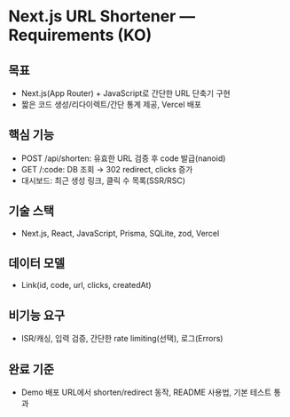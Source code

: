 # Next.js URL Shortener — Requirements (KO)

## 목표
- Next.js(App Router) + JavaScript로 간단한 URL 단축기 구현
- 짧은 코드 생성/리다이렉트/간단 통계 제공, Vercel 배포

## 핵심 기능
- POST /api/shorten: 유효한 URL 검증 후 code 발급(nanoid)
- GET /:code: DB 조회 → 302 redirect, clicks 증가
- 대시보드: 최근 생성 링크, 클릭 수 목록(SSR/RSC)

## 기술 스택
- Next.js, React, JavaScript, Prisma, SQLite, zod, Vercel

## 데이터 모델
- Link(id, code, url, clicks, createdAt)

## 비기능 요구
- ISR/캐싱, 입력 검증, 간단한 rate limiting(선택), 로그(Errors)

## 완료 기준
- Demo 배포 URL에서 shorten/redirect 동작, README 사용법, 기본 테스트 통과
